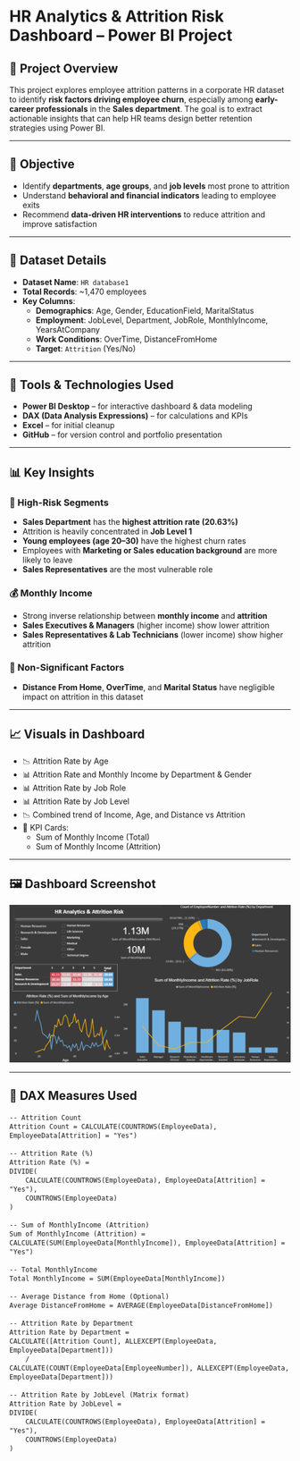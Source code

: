 
#  HR Analytics & Attrition Risk Dashboard – Power BI Project

## 📌 Project Overview

This project explores employee attrition patterns in a corporate HR dataset to identify **risk factors driving employee churn**, especially among **early-career professionals** in the **Sales department**. The goal is to extract actionable insights that can help HR teams design better retention strategies using Power BI.

---

## 🎯 Objective

- Identify **departments**, **age groups**, and **job levels** most prone to attrition  
- Understand **behavioral and financial indicators** leading to employee exits  
- Recommend **data-driven HR interventions** to reduce attrition and improve satisfaction

---

## 📁 Dataset Details

- **Dataset Name**: `HR database1`
- **Total Records**: ~1,470 employees  
- **Key Columns**:
  - **Demographics**: Age, Gender, EducationField, MaritalStatus
  - **Employment**: JobLevel, Department, JobRole, MonthlyIncome, YearsAtCompany
  - **Work Conditions**: OverTime, DistanceFromHome
  - **Target**: `Attrition` (Yes/No)

---

## 🧰 Tools & Technologies Used

- **Power BI Desktop** – for interactive dashboard & data modeling  
- **DAX (Data Analysis Expressions)** – for calculations and KPIs  
- **Excel** – for initial cleanup  
- **GitHub** – for version control and portfolio presentation

---

## 📊 Key Insights

### 🔺 High-Risk Segments
- **Sales Department** has the **highest attrition rate (20.63%)**
- Attrition is heavily concentrated in **Job Level 1**
- **Young employees (age 20–30)** have the highest churn rates
- Employees with **Marketing or Sales education background** are more likely to leave
- **Sales Representatives** are the most vulnerable role

### 💰 Monthly Income
- Strong inverse relationship between **monthly income** and **attrition**
- **Sales Executives & Managers** (higher income) show lower attrition
- **Sales Representatives & Lab Technicians** (lower income) show higher attrition

### 🚫 Non-Significant Factors
- **Distance From Home**, **OverTime**, and **Marital Status** have negligible impact on attrition in this dataset

---

## 📈 Visuals in Dashboard

- 📉 Attrition Rate by Age  
- 📊 Attrition Rate and Monthly Income by Department & Gender  
- 📊 Attrition Rate by Job Role  
- 📊 Attrition Rate by Job Level  
- 📉 Combined trend of Income, Age, and Distance vs Attrition  
- 🧮 KPI Cards:  
  - Sum of Monthly Income (Total)  
  - Sum of Monthly Income (Attrition)

---

## 🖼️ Dashboard Screenshot

[![Attrition Analytics Dashboard](Attrition_Analytics.png)](Attrition_Analytics.png)

---

## 🧮 DAX Measures Used

```DAX
-- Attrition Count
Attrition Count = CALCULATE(COUNTROWS(EmployeeData), EmployeeData[Attrition] = "Yes")

-- Attrition Rate (%)
Attrition Rate (%) = 
DIVIDE(
    CALCULATE(COUNTROWS(EmployeeData), EmployeeData[Attrition] = "Yes"),
    COUNTROWS(EmployeeData)
)

-- Sum of MonthlyIncome (Attrition)
Sum of MonthlyIncome (Attrition) = 
CALCULATE(SUM(EmployeeData[MonthlyIncome]), EmployeeData[Attrition] = "Yes")

-- Total MonthlyIncome
Total MonthlyIncome = SUM(EmployeeData[MonthlyIncome])

-- Average Distance from Home (Optional)
Average DistanceFromHome = AVERAGE(EmployeeData[DistanceFromHome])

-- Attrition Rate by Department
Attrition Rate by Department = 
CALCULATE([Attrition Count], ALLEXCEPT(EmployeeData, EmployeeData[Department])) 
    / 
CALCULATE(COUNT(EmployeeData[EmployeeNumber]), ALLEXCEPT(EmployeeData, EmployeeData[Department]))

-- Attrition Rate by JobLevel (Matrix format)
Attrition Rate by JobLevel = 
DIVIDE(
    CALCULATE(COUNTROWS(EmployeeData), EmployeeData[Attrition] = "Yes"),
    COUNTROWS(EmployeeData)
)
